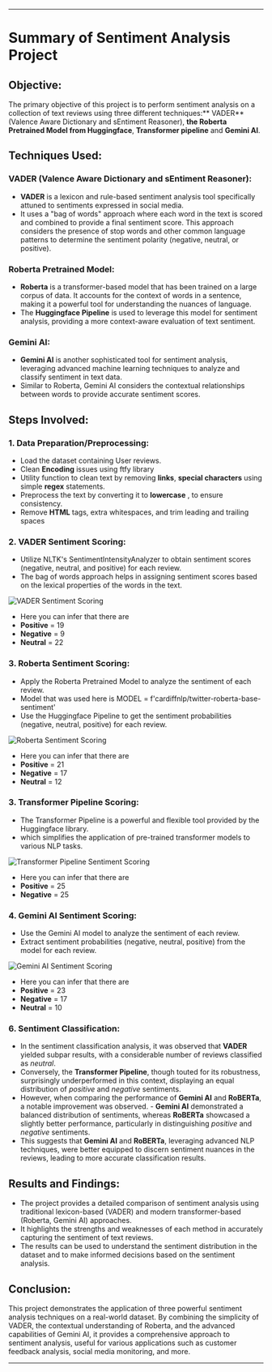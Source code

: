 
---

# Summary of Sentiment Analysis Project

## Objective:
The primary objective of this project is to perform sentiment analysis on a collection of text reviews using three different techniques:** VADER** (Valence Aware Dictionary and sEntiment Reasoner), **the Roberta Pretrained Model from Huggingface**, **Transformer pipeline** and **Gemini AI**.

## Techniques Used:

### VADER (Valence Aware Dictionary and sEntiment Reasoner):
- **VADER** is a lexicon and rule-based sentiment analysis tool specifically attuned to sentiments expressed in social media.
- It uses a "bag of words" approach where each word in the text is scored and combined to provide a final sentiment score. This approach considers the presence of stop words and other common language patterns to determine the sentiment polarity (negative, neutral, or positive).


### Roberta Pretrained Model:
- **Roberta** is a transformer-based model that has been trained on a large corpus of data. It accounts for the context of words in a sentence, making it a powerful tool for understanding the nuances of language.
- The **Huggingface Pipeline** is used to leverage this model for sentiment analysis, providing a more context-aware evaluation of text sentiment.

### Gemini AI:
- **Gemini AI** is another sophisticated tool for sentiment analysis, leveraging advanced machine learning techniques to analyze and classify sentiment in text data.
- Similar to Roberta, Gemini AI considers the contextual relationships between words to provide accurate sentiment scores.

## Steps Involved:

### 1. Data Preparation/Preprocessing:
- Load the dataset containing User reviews.
- Clean **Encoding** issues using ftfy library
- Utility function to clean text by removing **links**, **special characters** using simple **regex** statements.
- Preprocess the text by converting it to **lowercase** , to ensure consistency.
- Remove **HTML** tags, extra whitespaces, and trim leading and trailing spaces

### 2. VADER Sentiment Scoring:
- Utilize NLTK's SentimentIntensityAnalyzer to obtain sentiment scores (negative, neutral, and positive) for each review.
- The bag of words approach helps in assigning sentiment scores based on the lexical properties of the words in the text.

![VADER Sentiment Scoring](images/vader.png)

- Here you can infer that there are
- **Positive** = 19
- **Negative** = 9
- **Neutral** = 22

### 3. Roberta Sentiment Scoring:
- Apply the Roberta Pretrained Model to analyze the sentiment of each review.
- Model that was used here is MODEL = f'cardiffnlp/twitter-roberta-base-sentiment'
- Use the Huggingface Pipeline to get the sentiment probabilities (negative, neutral, positive) for each review.

![Roberta Sentiment Scoring](images/roberta.png)

- Here you can infer that there are
- **Positive** = 21
- **Negative** = 17
- **Neutral** = 12

### 3. Transformer Pipeline Scoring:
- The Transformer Pipeline is a powerful and flexible tool provided by the Huggingface library.
- which simplifies the application of pre-trained transformer models to various NLP tasks. 

![Transformer Pipeline Sentiment Scoring](images/transformer_plp.png)

- Here you can infer that there are
- **Positive** = 25
- **Negative** = 25


### 4. Gemini AI Sentiment Scoring:
- Use the Gemini AI model to analyze the sentiment of each review.
- Extract sentiment probabilities (negative, neutral, positive) from the model for each review.

![Gemini AI Sentiment Scoring](images/gemini.png)

- Here you can infer that there are
- **Positive** = 23
- **Negative** = 17
- **Neutral** = 10


### 6. Sentiment Classification:
- In the sentiment classification analysis, it was observed that **VADER** yielded subpar results, with a considerable number of reviews classified as *neutral*.
- Conversely, the **Transformer Pipeline**, though touted for its robustness, surprisingly underperformed in this context, displaying an equal distribution of *positive* and *negative* sentiments.
- However, when comparing the performance of **Gemini AI** and **RoBERTa**, a notable improvement was observed. - **Gemini AI** demonstrated a balanced distribution of sentiments, whereas **RoBERTa** showcased a slightly better performance, particularly in distinguishing *positive* and *negative* sentiments.
- This suggests that **Gemini AI** and **RoBERTa**, leveraging advanced NLP techniques, were better equipped to discern sentiment nuances in the reviews, leading to more accurate classification results.

## Results and Findings:
- The project provides a detailed comparison of sentiment analysis using traditional lexicon-based (VADER) and modern transformer-based (Roberta, Gemini AI) approaches.
- It highlights the strengths and weaknesses of each method in accurately capturing the sentiment of text reviews.
- The results can be used to understand the sentiment distribution in the dataset and to make informed decisions based on the sentiment analysis.


## Conclusion:
This project demonstrates the application of three powerful sentiment analysis techniques on a real-world dataset. By combining the simplicity of VADER, the contextual understanding of Roberta, and the advanced capabilities of Gemini AI, it provides a comprehensive approach to sentiment analysis, useful for various applications such as customer feedback analysis, social media monitoring, and more.


---

